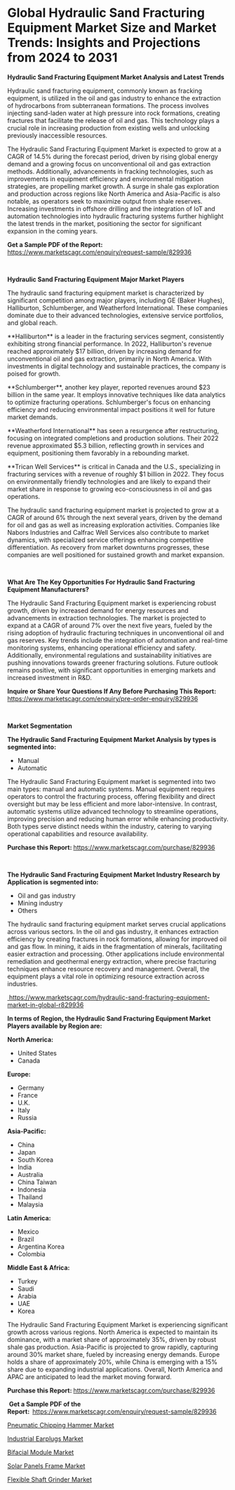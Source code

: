 <p><h1>Global Hydraulic Sand Fracturing Equipment Market Size and Market Trends: Insights and Projections from 2024 to 2031</h1></p><p><strong>Hydraulic Sand Fracturing Equipment Market Analysis and Latest Trends</strong></p>
<p><p>Hydraulic sand fracturing equipment, commonly known as fracking equipment, is utilized in the oil and gas industry to enhance the extraction of hydrocarbons from subterranean formations. The process involves injecting sand-laden water at high pressure into rock formations, creating fractures that facilitate the release of oil and gas. This technology plays a crucial role in increasing production from existing wells and unlocking previously inaccessible resources.</p><p>The Hydraulic Sand Fracturing Equipment Market is expected to grow at a CAGR of 14.5% during the forecast period, driven by rising global energy demand and a growing focus on unconventional oil and gas extraction methods. Additionally, advancements in fracking technologies, such as improvements in equipment efficiency and environmental mitigation strategies, are propelling market growth. A surge in shale gas exploration and production across regions like North America and Asia-Pacific is also notable, as operators seek to maximize output from shale reserves. Increasing investments in offshore drilling and the integration of IoT and automation technologies into hydraulic fracturing systems further highlight the latest trends in the market, positioning the sector for significant expansion in the coming years.</p></p>
<p><strong>Get a Sample PDF of the Report:&nbsp;</strong> <a href="https://www.marketscagr.com/enquiry/request-sample/829936?utm_campaign=1848&utm_medium=2&utm_source=Github&utm_content=ia&utm_term=18122024&utm_id=hydraulic-sand-fracturing-equipment">https://www.marketscagr.com/enquiry/request-sample/829936</a></p>
<p>&nbsp;</p>
<p><strong>Hydraulic Sand Fracturing Equipment Major Market Players</strong></p>
<p><p>The hydraulic sand fracturing equipment market is characterized by significant competition among major players, including GE (Baker Hughes), Halliburton, Schlumberger, and Weatherford International. These companies dominate due to their advanced technologies, extensive service portfolios, and global reach.</p><p>**Halliburton** is a leader in the fracturing services segment, consistently exhibiting strong financial performance. In 2022, Halliburton's revenue reached approximately $17 billion, driven by increasing demand for unconventional oil and gas extraction, primarily in North America. With investments in digital technology and sustainable practices, the company is poised for growth.</p><p>**Schlumberger**, another key player, reported revenues around $23 billion in the same year. It employs innovative techniques like data analytics to optimize fracturing operations. Schlumberger's focus on enhancing efficiency and reducing environmental impact positions it well for future market demands.</p><p>**Weatherford International** has seen a resurgence after restructuring, focusing on integrated completions and production solutions. Their 2022 revenue approximated $5.3 billion, reflecting growth in services and equipment, positioning them favorably in a rebounding market.</p><p>**Trican Well Services** is critical in Canada and the U.S., specializing in fracturing services with a revenue of roughly $1 billion in 2022. They focus on environmentally friendly technologies and are likely to expand their market share in response to growing eco-consciousness in oil and gas operations.</p><p>The hydraulic sand fracturing equipment market is projected to grow at a CAGR of around 6% through the next several years, driven by the demand for oil and gas as well as increasing exploration activities. Companies like Nabors Industries and Calfrac Well Services also contribute to market dynamics, with specialized service offerings enhancing competitive differentiation. As recovery from market downturns progresses, these companies are well positioned for sustained growth and market expansion.</p></p>
<p>&nbsp;</p>
<p><strong>What Are The Key Opportunities For Hydraulic Sand Fracturing Equipment Manufacturers?</strong></p>
<p><p>The Hydraulic Sand Fracturing Equipment market is experiencing robust growth, driven by increased demand for energy resources and advancements in extraction technologies. The market is projected to expand at a CAGR of around 7% over the next five years, fueled by the rising adoption of hydraulic fracturing techniques in unconventional oil and gas reserves. Key trends include the integration of automation and real-time monitoring systems, enhancing operational efficiency and safety. Additionally, environmental regulations and sustainability initiatives are pushing innovations towards greener fracturing solutions. Future outlook remains positive, with significant opportunities in emerging markets and increased investment in R&D.</p></p>
<p><strong>Inquire or Share Your Questions If Any Before Purchasing This Report:</strong> <a href="https://www.marketscagr.com/enquiry/pre-order-enquiry/829936?utm_campaign=1848&utm_medium=2&utm_source=Github&utm_content=ia&utm_term=18122024&utm_id=hydraulic-sand-fracturing-equipment">https://www.marketscagr.com/enquiry/pre-order-enquiry/829936</a></p>
<p>&nbsp;</p>
<p><strong>Market Segmentation</strong></p>
<p><strong>The Hydraulic Sand Fracturing Equipment Market Analysis by types is segmented into:</strong></p>
<p><ul><li>Manual</li><li>Automatic</li></ul></p>
<p><p>The Hydraulic Sand Fracturing Equipment market is segmented into two main types: manual and automatic systems. Manual equipment requires operators to control the fracturing process, offering flexibility and direct oversight but may be less efficient and more labor-intensive. In contrast, automatic systems utilize advanced technology to streamline operations, improving precision and reducing human error while enhancing productivity. Both types serve distinct needs within the industry, catering to varying operational capabilities and resource availability.</p></p>
<p><strong>Purchase this Report:&nbsp;</strong><a href="https://www.marketscagr.com/purchase/829936?utm_campaign=1848&utm_medium=2&utm_source=Github&utm_content=ia&utm_term=18122024&utm_id=hydraulic-sand-fracturing-equipment">https://www.marketscagr.com/purchase/829936</a></p>
<p>&nbsp;</p>
<p><strong>The Hydraulic Sand Fracturing Equipment Market Industry Research by Application is segmented into:</strong></p>
<p><ul><li>Oil and gas industry</li><li>Mining industry</li><li>Others</li></ul></p>
<p><p>The hydraulic sand fracturing equipment market serves crucial applications across various sectors. In the oil and gas industry, it enhances extraction efficiency by creating fractures in rock formations, allowing for improved oil and gas flow. In mining, it aids in the fragmentation of minerals, facilitating easier extraction and processing. Other applications include environmental remediation and geothermal energy extraction, where precise fracturing techniques enhance resource recovery and management. Overall, the equipment plays a vital role in optimizing resource extraction across industries.</p></p>
<p><a href="https://www.marketscagr.com/hydraulic-sand-fracturing-equipment-market-in-global-r829936?utm_campaign=1848&utm_medium=2&utm_source=Github&utm_content=ia&utm_term=18122024&utm_id=hydraulic-sand-fracturing-equipment">&nbsp;https://www.marketscagr.com/hydraulic-sand-fracturing-equipment-market-in-global-r829936</a></p>
<p><strong>In terms of Region, the Hydraulic Sand Fracturing Equipment Market Players available by Region are:</strong></p>
<p>
    <p> <strong> North America: </strong>
        <ul>
            <li>United States</li>
            <li>Canada</li>
        </ul>
        </p> 
    <p> <strong> Europe: </strong>
        <ul>
            <li>Germany</li>
            <li>France</li>
            <li>U.K.</li>
            <li>Italy</li>
            <li>Russia</li>
        </ul>
        </p> 
    <p> <strong> Asia-Pacific: </strong>
        <ul>
            <li>China</li>
            <li>Japan</li>
            <li>South Korea</li>
            <li>India</li>
            <li>Australia</li>
            <li>China Taiwan</li>
            <li>Indonesia</li>
            <li>Thailand</li>
            <li>Malaysia</li>
        </ul>
        </p> 
    <p> <strong> Latin America: </strong>
        <ul>
            <li>Mexico</li>
            <li>Brazil</li>
            <li>Argentina Korea</li>
            <li>Colombia</li>
        </ul>
        </p> 
    <p> <strong> Middle East & Africa: </strong>
        <ul>
            <li>Turkey</li>
            <li>Saudi</li>
            <li>Arabia</li>
            <li>UAE</li>
            <li>Korea</li>
        </ul>
    </p>
    </p>
<p><p>The Hydraulic Sand Fracturing Equipment Market is experiencing significant growth across various regions. North America is expected to maintain its dominance, with a market share of approximately 35%, driven by robust shale gas production. Asia-Pacific is projected to grow rapidly, capturing around 30% market share, fueled by increasing energy demands. Europe holds a share of approximately 20%, while China is emerging with a 15% share due to expanding industrial applications. Overall, North America and APAC are anticipated to lead the market moving forward.</p></p>
<p><strong>Purchase this Report: </strong><a href="https://www.marketscagr.com/purchase/829936?utm_campaign=1848&utm_medium=2&utm_source=Github&utm_content=ia&utm_term=18122024&utm_id=hydraulic-sand-fracturing-equipment">https://www.marketscagr.com/purchase/829936</a></p>
<p>&nbsp;<strong>Get a Sample PDF of the Report:&nbsp;&nbsp;</strong><a href="https://www.marketscagr.com/enquiry/request-sample/829936?utm_campaign=1848&utm_medium=2&utm_source=Github&utm_content=ia&utm_term=18122024&utm_id=hydraulic-sand-fracturing-equipment">https://www.marketscagr.com/enquiry/request-sample/829936</a></p>
<p><strong></strong></p>
<p><p><a href="https://www.linkedin.com/pulse/regional-segment-trends-pneumatic-chipping-hammer-market-2024-zt9of?utm_campaign=1848&utm_medium=2&utm_source=Github&utm_content=ia&utm_term=18122024&utm_id=hydraulic-sand-fracturing-equipment">Pneumatic Chipping Hammer Market</a></p><p><a href="https://www.linkedin.com/pulse/industrial-earplugs-market-analysis-major-challenges-sales-loemf?utm_campaign=1848&utm_medium=2&utm_source=Github&utm_content=ia&utm_term=18122024&utm_id=hydraulic-sand-fracturing-equipment">Industrial Earplugs Market</a></p><p><a href="https://www.linkedin.com/pulse/bifacial-module-market-analysis-report-2024-2031-key-nux8e?utm_campaign=1848&utm_medium=2&utm_source=Github&utm_content=ia&utm_term=18122024&utm_id=hydraulic-sand-fracturing-equipment">Bifacial Module Market</a></p><p><a href="https://www.linkedin.com/pulse/projected-cagr-113-solar-panels-frame-market-analysis-report-rl0zf?utm_campaign=1848&utm_medium=2&utm_source=Github&utm_content=ia&utm_term=18122024&utm_id=hydraulic-sand-fracturing-equipment">Solar Panels Frame Market</a></p><p><a href="https://www.linkedin.com/pulse/market-demand-revenue-growth-flexible-shaft-grinder-83-cagr-crh7f?utm_campaign=1848&utm_medium=2&utm_source=Github&utm_content=ia&utm_term=18122024&utm_id=hydraulic-sand-fracturing-equipment">Flexible Shaft Grinder Market</a></p></p>